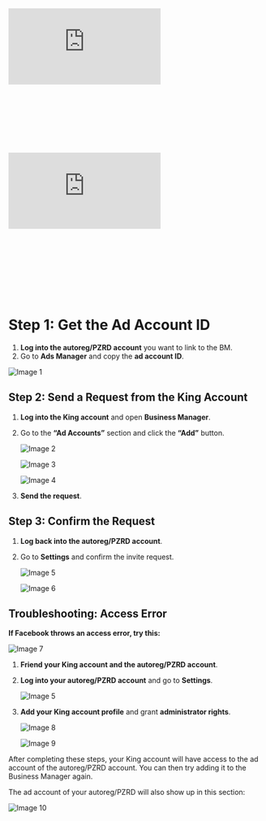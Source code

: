 <div class="mb-8" style="aspect-ratio: 16/9;">
  <iframe class="w-full h-full rounded-lg" src="https://www.youtube.com/embed/wnQyjSvcJMk?si=7AvB8qI_fPD-AaqG" title="YouTube video player" frameborder="0" allow="accelerometer; autoplay; clipboard-write; encrypted-media; gyroscope; picture-in-picture; web-share" referrerpolicy="strict-origin-when-cross-origin" allowfullscreen></iframe>
</div>
<div class="mb-8" style="aspect-ratio: 16/9;">
  <iframe class="w-full h-full rounded-lg" src="https://www.youtube.com/embed/-wCOhUY7G90?si=Y0vB1UcSp6yjXM3V" title="YouTube video player" frameborder="0" allow="accelerometer; autoplay; clipboard-write; encrypted-media; gyroscope; picture-in-picture; web-share" referrerpolicy="strict-origin-when-cross-origin" allowfullscreen></iframe>
</div>

# Step 1: Get the Ad Account ID

1.  **Log into the autoreg/PZRD account** you want to link to the BM.
2.  Go to **Ads Manager** and copy the **ad account ID**.

![Image 1](/img/2.4/image1.webp)

## Step 2: Send a Request from the King Account

1.  **Log into the King account** and open **Business Manager**.
2.  Go to the **“Ad Accounts”** section and click the **“Add”** button.

    ![Image 2](/img/2.4/image2.webp)

    ![Image 3](/img/2.4/image3.webp)

    ![Image 4](/img/2.4/image4.webp)

3.  **Send the request**.

## Step 3: Confirm the Request

1.  **Log back into the autoreg/PZRD account**.
2.  Go to **Settings** and confirm the invite request.

    ![Image 5](/img/2.4/image5.webp)

    ![Image 6](/img/2.4/image6.webp)


## Troubleshooting: Access Error

**If Facebook throws an access error, try this:**

![Image 7](/img/2.4/image7.webp)

1.  **Friend your King account and the autoreg/PZRD account**.
2.  **Log into your autoreg/PZRD account** and go to **Settings**.

    ![Image 5](/img/2.4/image5.webp)

3.  **Add your King account profile** and grant **administrator rights**.

    ![Image 8](/img/2.4/image8.webp)

    ![Image 9](/img/2.4/image9.webp)

After completing these steps, your King account will have access to the ad account of the autoreg/PZRD account. You can then try adding it to the Business Manager again.

The ad account of your autoreg/PZRD will also show up in this section:

![Image 10](/img/2.4/image10.webp)
